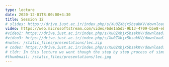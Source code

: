 ```yaml
---
type: lecture
date: 2020-12-01T8:00:00+4:30
title: Session 12
# slides: https://drive.iust.ac.ir/index.php/s/Xu0ZXbjx5bsakKV/download?path=%2FSlides&files=S13.pdf
video: https://web.microsoftstream.com/video/6de1a5d5-9b13-4709-b5e8-eb55876ec184
#video2: https://drive.iust.ac.ir/index.php/s/Xu0ZXbjx5bsakKV/download?path=%2FVideos&files=lab4_short.mp4
#video3: https://drive.iust.ac.ir/index.php/s/Xu0ZXbjx5bsakKV/download?path=%2FVideos&files=lab4_pythonanywhere.mp4
#notes: /static_files/presentations/lec.zip
# codes: https://drive.iust.ac.ir/index.php/s/Xu0ZXbjx5bsakKV/download?path=%2FCode&files=S13.zip
# tldr: In this lecture we went though the step by step process of simulating N objects bouncing around in a box. They key points of this lesson was Introduction to VPython, step by step thinking and refactoring code to make it easier to understand and easier to extend.
#thumbnail: /static_files/presentations/lec.jpg
---
```

